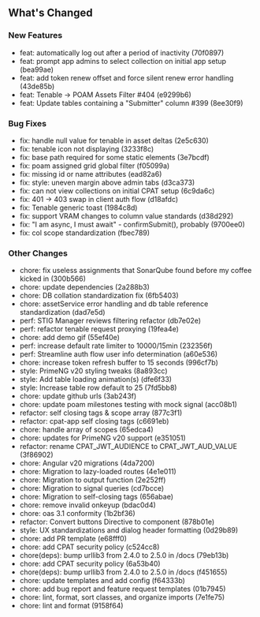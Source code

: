 ## What's Changed

### New Features
* feat: automatically log out after a period of inactivity (70f0897)
* feat: prompt app admins to select collection on initial app setup (bea99ae)
* feat: add token renew offset and force silent renew error handling (43de85b)
* feat: Tenable -> POAM Assets Filter #404 (e9299b6)
* feat: Update tables containing a "Submitter" column #399 (8ee30f9)

### Bug Fixes
* fix: handle null value for tenable in asset deltas (2e5c630)
* fix: tenable icon not displaying (3233f8c)
* fix: base path required for some static elements (3e7bcdf)
* fix: poam assigned grid global filter (f05099a)
* fix: missing id or name attributes (ead82a6)
* fix: style: uneven margin above admin tabs (d3ca373)
* fix: can not view collections on initial CPAT setup (6c9da6c)
* fix: 401 -> 403 swap in client auth flow (d18afdc)
* fix: Tenable generic toast (1984c8d)
* fix: support VRAM changes to column value standards (d38d292)
* fix: "I am async, I must await" - confirmSubmit(), probably (9700ee0)
* fix: col scope standardization (fbec789)

### Other Changes
* chore: fix useless assignments that SonarQube found before my coffee kicked in (300b566)
* chore: update dependencies (2a288b3)
* chore: DB collation standardization fix (6fb5403)
* chore: assetService error handling and db table reference standardization (dad7e5d)
* perf: STIG Manager reviews filtering refactor (db7e02e)
* perf: refactor tenable request proxying (19fea4e)
* chore: add demo gif (55ef40e)
* perf: increase default rate limiter to 10000/15min (232356f)
* perf: Streamline auth flow user info determination (a60e536)
* chore: increase token refresh buffer to 15 seconds (996cf7b)
* style: PrimeNG v20 styling tweaks (8a893cc)
* style: Add table loading animation(s) (dfe6f33)
* style: Increase table row default to 25 (7fd5bb8)
* chore: update github urls (3ab243f)
* chore: update poam milestones testing with mock signal (acc08b1)
* refactor: self closing tags & scope array (877c3f1)
* refactor: cpat-app self closing tags (c6691eb)
* chore: handle array of scopes (65edca4)
* chore: updates for PrimeNG v20 support (e351051)
* refactor: rename CPAT_JWT_AUDIENCE to CPAT_JWT_AUD_VALUE (3f86902)
* chore: Angular v20 migrations (4da7200)
* chore: Migration to lazy-loaded routes (4e1e011)
* chore: Migration to output function (2e252ff)
* chore: Migration to signal queries (cd7bcce)
* chore: Migration to self-closing tags (656abae)
* chore: remove invalid onkeyup (bdac0d4)
* chore: oas 3.1 conformity (1b2bf36)
* refactor: Convert buttons Directive to component (878b01e)
* style: UX standardizations and dialog header formatting (0d29b89)
* chore: add PR template (e68fff0)
* chore: add CPAT security policy (c524cc8)
* chore(deps): bump urllib3 from 2.4.0 to 2.5.0 in /docs (79eb13b)
* chore: add CPAT security policy (6a53b40)
* chore(deps): bump urllib3 from 2.4.0 to 2.5.0 in /docs (f451655)
* chore: update templates and add config (f64333b)
* chore: add bug report and feature request templates (01b7945)
* chore: lint, format, sort classes, and organize imports (7e1fe75)
* chore: lint and format (9158f64)

